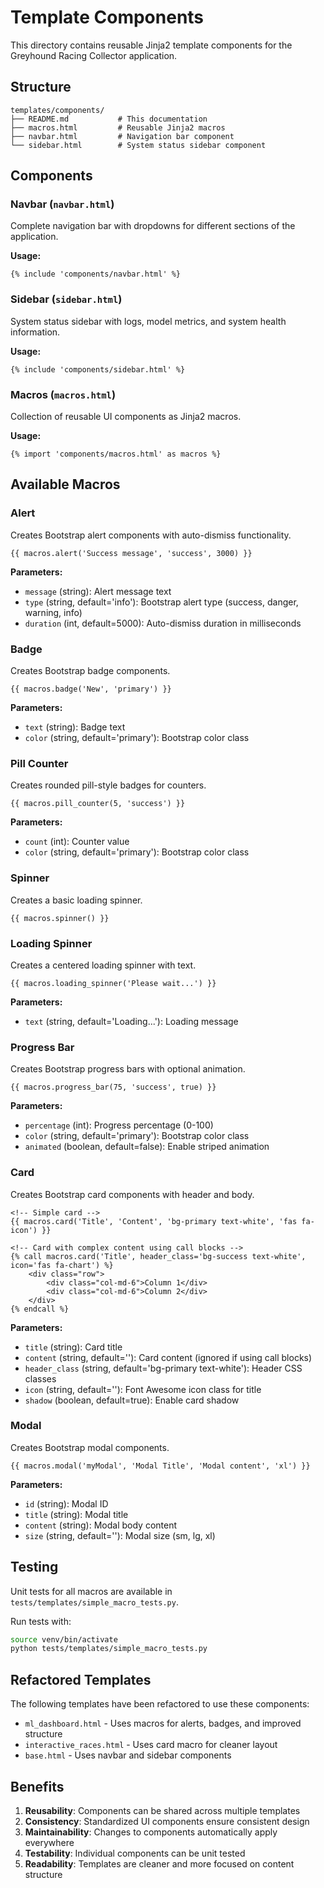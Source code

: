 # Template Components

This directory contains reusable Jinja2 template components for the Greyhound Racing Collector application.

## Structure

```
templates/components/
├── README.md           # This documentation
├── macros.html         # Reusable Jinja2 macros
├── navbar.html         # Navigation bar component
└── sidebar.html        # System status sidebar component
```

## Components

### Navbar (`navbar.html`)
Complete navigation bar with dropdowns for different sections of the application.

**Usage:**
```jinja2
{% include 'components/navbar.html' %}
```

### Sidebar (`sidebar.html`)
System status sidebar with logs, model metrics, and system health information.

**Usage:**
```jinja2
{% include 'components/sidebar.html' %}
```

### Macros (`macros.html`)
Collection of reusable UI components as Jinja2 macros.

**Usage:**
```jinja2
{% import 'components/macros.html' as macros %}
```

## Available Macros

### Alert
Creates Bootstrap alert components with auto-dismiss functionality.

```jinja2
{{ macros.alert('Success message', 'success', 3000) }}
```

**Parameters:**
- `message` (string): Alert message text
- `type` (string, default='info'): Bootstrap alert type (success, danger, warning, info)
- `duration` (int, default=5000): Auto-dismiss duration in milliseconds

### Badge
Creates Bootstrap badge components.

```jinja2
{{ macros.badge('New', 'primary') }}
```

**Parameters:**
- `text` (string): Badge text
- `color` (string, default='primary'): Bootstrap color class

### Pill Counter
Creates rounded pill-style badges for counters.

```jinja2
{{ macros.pill_counter(5, 'success') }}
```

**Parameters:**
- `count` (int): Counter value
- `color` (string, default='primary'): Bootstrap color class

### Spinner
Creates a basic loading spinner.

```jinja2
{{ macros.spinner() }}
```

### Loading Spinner
Creates a centered loading spinner with text.

```jinja2
{{ macros.loading_spinner('Please wait...') }}
```

**Parameters:**
- `text` (string, default='Loading...'): Loading message

### Progress Bar
Creates Bootstrap progress bars with optional animation.

```jinja2
{{ macros.progress_bar(75, 'success', true) }}
```

**Parameters:**
- `percentage` (int): Progress percentage (0-100)
- `color` (string, default='primary'): Bootstrap color class
- `animated` (boolean, default=false): Enable striped animation

### Card
Creates Bootstrap card components with header and body.

```jinja2
<!-- Simple card -->
{{ macros.card('Title', 'Content', 'bg-primary text-white', 'fas fa-icon') }}

<!-- Card with complex content using call blocks -->
{% call macros.card('Title', header_class='bg-success text-white', icon='fas fa-chart') %}
    <div class="row">
        <div class="col-md-6">Column 1</div>
        <div class="col-md-6">Column 2</div>
    </div>
{% endcall %}
```

**Parameters:**
- `title` (string): Card title
- `content` (string, default=''): Card content (ignored if using call blocks)
- `header_class` (string, default='bg-primary text-white'): Header CSS classes
- `icon` (string, default=''): Font Awesome icon class for title
- `shadow` (boolean, default=true): Enable card shadow

### Modal
Creates Bootstrap modal components.

```jinja2
{{ macros.modal('myModal', 'Modal Title', 'Modal content', 'xl') }}
```

**Parameters:**
- `id` (string): Modal ID
- `title` (string): Modal title
- `content` (string): Modal body content
- `size` (string, default=''): Modal size (sm, lg, xl)

## Testing

Unit tests for all macros are available in `tests/templates/simple_macro_tests.py`.

Run tests with:
```bash
source venv/bin/activate
python tests/templates/simple_macro_tests.py
```

## Refactored Templates

The following templates have been refactored to use these components:

- `ml_dashboard.html` - Uses macros for alerts, badges, and improved structure
- `interactive_races.html` - Uses card macro for cleaner layout
- `base.html` - Uses navbar and sidebar components

## Benefits

1. **Reusability**: Components can be shared across multiple templates
2. **Consistency**: Standardized UI components ensure consistent design
3. **Maintainability**: Changes to components automatically apply everywhere
4. **Testability**: Individual components can be unit tested
5. **Readability**: Templates are cleaner and more focused on content structure
